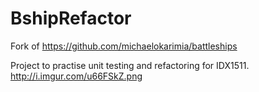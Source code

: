 # BshipRefactor

Fork of https://github.com/michaelokarimia/battleships

Project to practise unit testing and refactoring for IDX1511. http://i.imgur.com/u66FSkZ.png